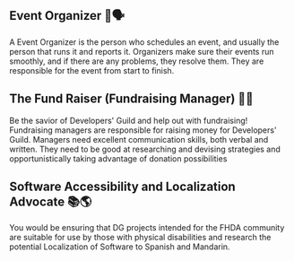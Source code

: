 ## Event Organizer 👋🗣

A Event Organizer is the person who schedules an event, and usually the person that runs it and reports it. Organizers make sure their events run smoothly, and if there are any problems, they resolve them. They are responsible for the event from start to finish.

## The Fund Raiser (Fundraising Manager) 🏦💸

Be the savior of Developers' Guild and help out with fundraising! Fundraising managers are responsible for raising money for Developers' Guild. Managers need excellent communication skills, both verbal and written. They need to be good at researching and devising strategies and opportunistically taking advantage of donation possibilities

## Software Accessibility and Localization Advocate 📚🌎

You would be ensuring that DG projects intended for the FHDA community
are suitable for use by those with physical disabilities and research
the potential Localization of Software to Spanish and Mandarin.
